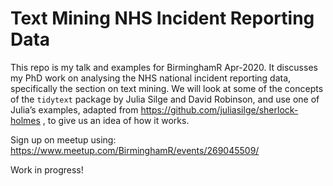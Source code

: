 
<!-- README.md is generated from README.Rmd. Please edit that file -->

# Text Mining NHS Incident Reporting Data

<!-- badges: start -->

<!-- badges: end -->

This repo is my talk and examples for BirminghamR Apr-2020. It discusses
my PhD work on analysing the NHS national incident reporting data,
specifically the section on text mining. We will look at some of the
concepts of the `tidytext` package by Julia Silge and David Robinson,
and use one of Julia’s examples, adapted from
<https://github.com/juliasilge/sherlock-holmes> , to give us an idea of
how it works.

Sign up on meetup using:
<https://www.meetup.com/BirminghamR/events/269045509/>

Work in progress\!
